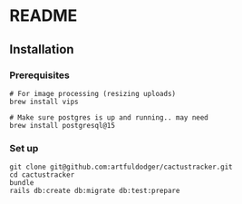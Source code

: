 # README

## Installation

### Prerequisites

```
# For image processing (resizing uploads)
brew install vips

# Make sure postgres is up and running.. may need
brew install postgresql@15
```

### Set up

```
git clone git@github.com:artfuldodger/cactustracker.git
cd cactustracker
bundle
rails db:create db:migrate db:test:prepare
```
